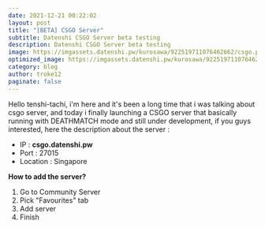 ```yaml
---
date: 2021-12-21 00:22:02
layout: post
title: "[BETA] CSGO Server"
subtitle: Datenshi CSGO Server beta testing
description: Datenshi CSGO Server beta testing
image: https://imgassets.datenshi.pw/kurosawa/922519711076462662/csgo.png
optimized_image: https://imgassets.datenshi.pw/kurosawa/922519711076462662/csgo.png
category: blog
author: troke12
paginate: false
---
```

Hello tenshi-tachi, i'm here and it's been a long time that i was talking about csgo server, and today i finally launching a CSGO server that basically running with DEATHMATCH mode and still under development, if you guys interested, here the description about the server :

* IP : **csgo.datenshi.pw** 
* Port : 27015 
* Location : Singapore

**How to add the server?** 

1. Go to Community Server 
2. Pick "Favourites" tab 
3. Add server 
4. Finish